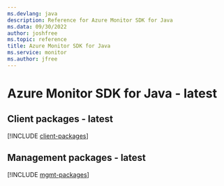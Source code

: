 ```yaml
---
ms.devlang: java
description: Reference for Azure Monitor SDK for Java
ms.data: 09/30/2022
author: joshfree
ms.topic: reference
title: Azure Monitor SDK for Java
ms.service: monitor
ms.author: jfree
---
```

# Azure Monitor SDK for Java - latest

## Client packages - latest
[!INCLUDE [client-packages](monitor-client-index.md)]
## Management packages - latest
[!INCLUDE [mgmt-packages](monitor-mgmt-index.md)]
